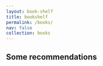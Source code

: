 ```yaml
---
layout: book-shelf
title: bookshelf
permalink: /books/
nav: false
collection: books
---
```


## Some recommendations
